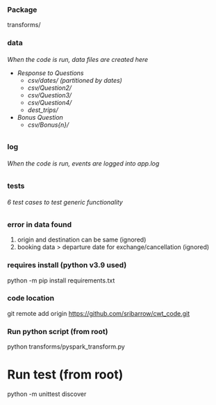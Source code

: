 ### Package
transforms/

### data
<h6> When the code is run, data files are created here

+ Response to Questions
  + csv/dates/ (partitioned by dates)
  + csv/Question2/
  + csv/Question3/
  + csv/Question4/
  + dest_trips/
+ Bonus Question
  + csv/Bonus{n}/

### log
<h6> When the code is run, events are logged into app.log

### tests
<h6> 6 test cases to test generic functionality

### error in data found
1. origin and destination can be same (ignored)
2. booking data > departure date for exchange/cancellation (ignored)

### requires install (python v3.9 used)
python -m pip install requirements.txt

### code location
git remote add origin https://github.com/sribarrow/cwt_code.git

### Run python script (from root)
python transforms/pyspark_transform.py

# Run test (from root)
python -m unittest discover
